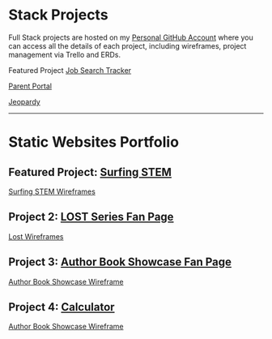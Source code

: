 # Stack Projects

Full Stack projects are hosted on my [Personal GitHub Account](https://github.com/kat2018) where you can access all the details of each project, including wireframes, project management via Trello and ERDs.

Featured Project [Job Search Tracker](https://github.com/kat2018/job-search-tracker)

[Parent Portal](https://github.com/kat2018/parent-portal)

[Jeopardy](https://github.com/kat2018/Jeopardy)



------
# Static Websites Portfolio 

## Featured Project: [Surfing STEM](http://surfingstem.bitballoon.com/)
[Surfing STEM Wireframes](https://photos.app.goo.gl/kCaXMu3tXT62EYeP6)

## Project 2: [LOST Series Fan Page](http://vigilant-lumiere-f18ed1.bitballoon.com/)
[Lost Wireframes](https://github.com/kat2018/static_websites/blob/master/images/lostTvShowWebsiteWireframe.jpg)

## Project 3: [Author Book Showcase Fan Page](http://reverent-bose-1620ec.bitballoon.com/)
[Author Book Showcase Wireframe](https://github.com/kat2018/static_websites/blob/master/images/AuthorBookShowcaseWireframe.jpg)

## Project 4: [Calculator](http://lucid-rosalind-3cfd41.bitballoon.com/)
[Author Book Showcase Wireframe](https://github.com/kat2018/static_websites/blob/master/images/KatCalculatorWireframe.png)


